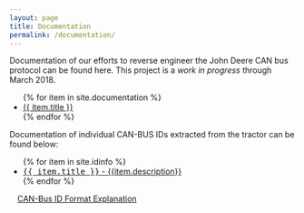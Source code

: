 ```yaml
---
layout: page
title: Documentation
permalink: /documentation/
---
```


Documentation of our efforts to reverse engineer the John Deere CAN bus protocol can be found here.  This project is a *work in progress* through March 2018.

<ul>
{% for item in site.documentation %}
  <li><a href="{{ item.url }}">{{ item.title }}</a></li>
{% endfor %}
</ul>

Documentation of individual CAN-BUS IDs extracted from the tractor can be found below:

<ul>
{% for item in site.idinfo %}
  <li><a href="{{ item.url }}"><span style="font-family:monospace">{{ item.title }}</span> - {{item.description}}</a></li>
{% endfor %}
</ul>

<p style="text-indent:1em"><a href="/IdExplanation">CAN-Bus ID Format Explanation</a></p>
